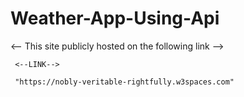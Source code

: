 # Weather-App-Using-Api


  <-- This site publicly hosted on the following link -->

     <--LINK-->
     
     "https://nobly-veritable-rightfully.w3spaces.com"
